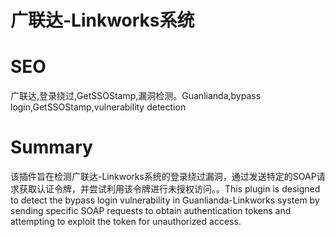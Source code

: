 # 广联达-Linkworks系统
# SEO
广联达,登录绕过,GetSSOStamp,漏洞检测。Guanlianda,bypass login,GetSSOStamp,vulnerability detection
# Summary
该插件旨在检测广联达-Linkworks系统的登录绕过漏洞，通过发送特定的SOAP请求获取认证令牌，并尝试利用该令牌进行未授权访问。。This plugin is designed to detect the bypass login vulnerability in Guanlianda-Linkworks system by sending specific SOAP requests to obtain authentication tokens and attempting to exploit the token for unauthorized access.
